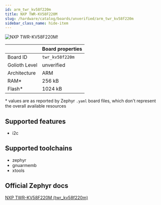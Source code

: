 ```yaml
---
id: arm_twr_kv58f220m
title: NXP TWR-KV58F220M
slug: /hardware/catalog/boards/unverified/arm_twr_kv58f220m
sidebar_class_name: hide-item
---
```


[//]: # (This is an auto-generated file, do not edit! Changes to it will be lost upon re-generation)

![NXP TWR-KV58F220M!](/img/boards/arm/twr_kv58f220m.jpg "NXP TWR-KV58F220M")

|                | Board properties     |
| -------------  | -------------------- |
| Board ID       | `twr_kv58f220m` |
| Golioth Level  | unverified       |
| Architecture   | ARM |
| RAM*           | 256 kB |
| Flash*         | 1024 kB |

\* values are as reported by Zephyr `.yaml` board files, which don't represent the overall available resources



## Supported features

* i2c

## Supported toolchains

* zephyr
* gnuarmemb
* xtools

## Official Zephyr docs

[NXP TWR-KV58F220M (twr_kv58f220m)](https://docs.zephyrproject.org/latest/boards/arm/twr_kv58f220m/doc/index.html)
